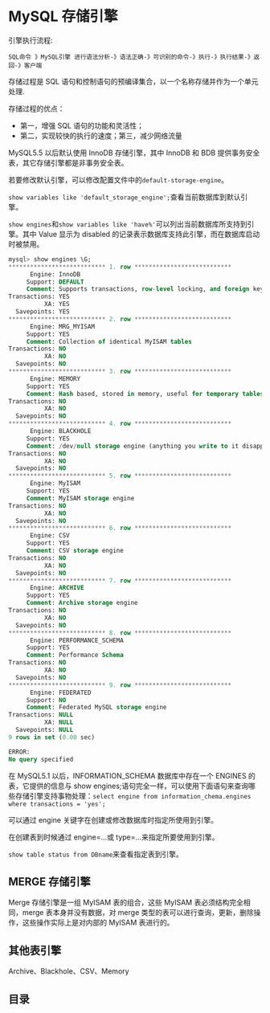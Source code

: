# MySQL 存储引擎

引擎执行流程:

    SQL命令 》MySQL引擎 进行语法分析-》语法正确-》可识别的命令-》执行-》执行结果-》返回-》客户端

存储过程是 SQL 语句和控制语句的预编译集合，以一个名称存储并作为一个单元处理.

存储过程的优点：

- 第一，增强 SQL 语句的功能和灵活性；
- 第二，实现较快的执行的速度；第三，减少网络流量

MySQL5.5 以后默认使用 InnoDB 存储引擎，其中 InnoDB 和 BDB 提供事务安全表，其它存储引擎都是非事务安全表。

若要修改默认引擎，可以修改配置文件中的`default-storage-engine`。

`show variables like 'default_storage_engine';`查看当前数据库到默认引擎。

`show engines`和`show variables like 'have%'`可以列出当前数据库所支持到引擎。其中 Value 显示为 disabled 的记录表示数据库支持此引擎，而在数据库启动时被禁用。

```sql
mysql> show engines \G;
*************************** 1. row ***************************
      Engine: InnoDB
     Support: DEFAULT
     Comment: Supports transactions, row-level locking, and foreign keys
Transactions: YES
          XA: YES
  Savepoints: YES
*************************** 2. row ***************************
      Engine: MRG_MYISAM
     Support: YES
     Comment: Collection of identical MyISAM tables
Transactions: NO
          XA: NO
  Savepoints: NO
*************************** 3. row ***************************
      Engine: MEMORY
     Support: YES
     Comment: Hash based, stored in memory, useful for temporary tables
Transactions: NO
          XA: NO
  Savepoints: NO
*************************** 4. row ***************************
      Engine: BLACKHOLE
     Support: YES
     Comment: /dev/null storage engine (anything you write to it disappears)
Transactions: NO
          XA: NO
  Savepoints: NO
*************************** 5. row ***************************
      Engine: MyISAM
     Support: YES
     Comment: MyISAM storage engine
Transactions: NO
          XA: NO
  Savepoints: NO
*************************** 6. row ***************************
      Engine: CSV
     Support: YES
     Comment: CSV storage engine
Transactions: NO
          XA: NO
  Savepoints: NO
*************************** 7. row ***************************
      Engine: ARCHIVE
     Support: YES
     Comment: Archive storage engine
Transactions: NO
          XA: NO
  Savepoints: NO
*************************** 8. row ***************************
      Engine: PERFORMANCE_SCHEMA
     Support: YES
     Comment: Performance Schema
Transactions: NO
          XA: NO
  Savepoints: NO
*************************** 9. row ***************************
      Engine: FEDERATED
     Support: NO
     Comment: Federated MySQL storage engine
Transactions: NULL
          XA: NULL
  Savepoints: NULL
9 rows in set (0.00 sec)

ERROR:
No query specified
```

在 MySQL5.1 以后，INFORMATION_SCHEMA 数据库中存在一个 ENGINES 的表，它提供的信息与 show engines;语句完全一样，可以使用下面语句来查询哪些存储引擎支持事物处理：`select engine from information_chema.engines where transactions = 'yes';`

可以通过 engine 关键字在创建或修改数据库时指定所使用到引擎。

在创建表到时候通过 engine=...或 type=...来指定所要使用到引擎。

`show table status from DBname`来查看指定表到引擎。

## MERGE 存储引擎

Merge 存储引擎是一组 MyISAM 表的组合，这些 MyISAM 表必须结构完全相同，merge 表本身并没有数据，对 merge 类型的表可以进行查询，更新，删除操作，这些操作实际上是对内部的 MyISAM 表进行的。

## 其他表引擎

Archive、Blackhole、CSV、Memory

## 目录
